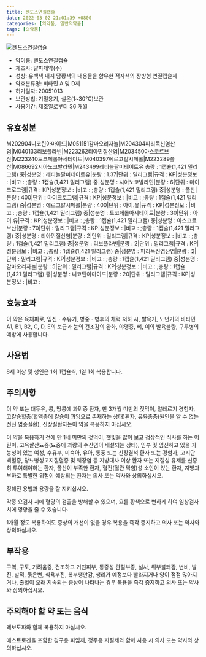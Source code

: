 ```yaml
---
title: 센도스연질캡슐
date: 2022-03-02 21:01:39 +0800
categories: [의약품, 일반의약품]
tags: [의약품]
---
```

![센도스연질캡슐](https://nedrug.mfds.go.kr/pbp/cmn/itemImageDownload/147428288104000073)

- 약이름: 센도스연질캡슐
- 제조사: 알파제약(주)
- 성상: 유백색 내지 담황색의 내용물을 함유한 적자색의 장방형 연질캡슐제
- 약효분류명: 비타민 A 및 D제
- 허가일자: 20051013
- 보관방법: 기밀용기, 실온(1~30℃)보관
- 사용기간: 제조일로부터 36 개월
## 유효성분
M202904니코틴아마이드|M051151감마오리자놀|M204304피리독신염산염|M040133리보플라빈|M223262티아민질산염|M203450아스코르브산|M223240토코페롤아세테이트|M040397에르고칼시페롤|M223289폴산|M086692시아노코발라민|M243499레티놀팔미테이트유
총량 : 1캡슐(1,421 밀리그램) 중|성분명 : 레티놀팔미테이트유|분량 : 1.37|단위 : 밀리그램|규격 : KP|성분정보 : |비고 : ;총량 : 1캡슐(1,421 밀리그램) 중|성분명 : 시아노코발라민|분량 : 6|단위 : 마이크로그램|규격 : KP|성분정보 : |비고 : ;총량 : 1캡슐(1,421 밀리그램) 중|성분명 : 폴산|분량 : 400|단위 : 마이크로그램|규격 : KP|성분정보 : |비고 : ;총량 : 1캡슐(1,421 밀리그램) 중|성분명 : 에르고칼시페롤|분량 : 400|단위 : 아이.유|규격 : KP|성분정보 : |비고 : ;총량 : 1캡슐(1,421 밀리그램) 중|성분명 : 토코페롤아세테이트|분량 : 30|단위 : 아이.유|규격 : KP|성분정보 : |비고 : ;총량 : 1캡슐(1,421 밀리그램) 중|성분명 : 아스코르브산|분량 : 70|단위 : 밀리그램|규격 : KP|성분정보 : |비고 : ;총량 : 1캡슐(1,421 밀리그램) 중|성분명 : 티아민질산염|분량 : 2|단위 : 밀리그램|규격 : KP|성분정보 : |비고 : ;총량 : 1캡슐(1,421 밀리그램) 중|성분명 : 리보플라빈|분량 : 2|단위 : 밀리그램|규격 : KP|성분정보 : |비고 : ;총량 : 1캡슐(1,421 밀리그램) 중|성분명 : 피리독신염산염|분량 : 2|단위 : 밀리그램|규격 : KP|성분정보 : |비고 : ;총량 : 1캡슐(1,421 밀리그램) 중|성분명 : 감마오리자놀|분량 : 5|단위 : 밀리그램|규격 : KP|성분정보 : |비고 : ;총량 : 1캡슐(1,421 밀리그램) 중|성분명 : 니코틴아마이드|분량 : 20|단위 : 밀리그램|규격 : KP|성분정보 : |비고 :
## 효능효과
이 약은 육체피로, 임신ㆍ수유기, 병중ㆍ병후의 체력 저하 시, 발육기, 노년기의 비타민 A1, B1, B2, C, D, E의 보급과 눈의 건조감의 완화, 야맹증, 뼈, 이의 발육불량, 구루병의 예방에 사용합니다.

## 사용법
8세 이상 및 성인은 1회 1캡슐씩, 1일 1회 복용합니다.

## 주의사항
이 약 또는 대두유, 콩, 땅콩에 과민증 환자, 만 3개월 미만의 젖먹이, 알레르기 경험자, 고칼슘혈증(혈액증에 칼슘이 과잉으로 존재하는 상태)환자, 유육종증(원인을 알 수 없는 전신 염증질환), 신장질환자는이 약을 복용하지 마십시오.

이 약을 복용하기 전에 만 1세 미만의 젖먹이, 햇빛을 많이 보고 정상적인 식사를 하는 어린이, 고옥살산뇨증(뇨중에 과량의 수산염이 배설되는 상태), 임부 및 임신하고 있을 가능성이 있는 여성, 수유부, 미숙아, 유아, 통풍 또는 신장결석 환자 또는 경험자, 고지단백혈증, 당뇨병성고지질혈증 및 췌장염 등 지방대사 이상 환자 또는 지질성 유제를 신중히 투여해야하는 환자, 폴산이 부족한 환자, 혈전(혈관 막힘)성 소인이 있는 환자, 지방과부하로 특별한 위험이 예상되는 환자는 의사 또는 약사와 상의하십시오.

정해진 용법과 용량을 잘 지키십시오.

각종 요검사 시에 혈당의 검출을 방해할 수 있으며, 요를 황색으로 변하게 하여 임상검사치에 영향을 줄 수 있습니다.

1개월 정도 복용하여도 증상의 개선이 없을 경우 복용을 즉각 중지하고 의사 또는 약사와 상의하십시오.

## 부작용
구역, 구토, 가려움증, 건조하고 거친피부, 통증성 관절부종, 설사, 위부불쾌감, 변비, 발진, 발적, 묽은변, 식욕부진, 복부팽만감, 생리가 예정보다 빨라지거나 양이 점점 많아지거나, 출혈이 오래 지속되는 증상이 나타나는 경우 복용을 즉각 중지하고 의사 또는 약사와 상의하십시오.

## 주의해야 할 약 또는 음식
레보도파와 함께 복용하지 마십시오.

에스트로겐을 포함한 경구용 피임제, 정주용 지질제와 함께 사용 시 의사 또는 약사와 상의하십시오.

